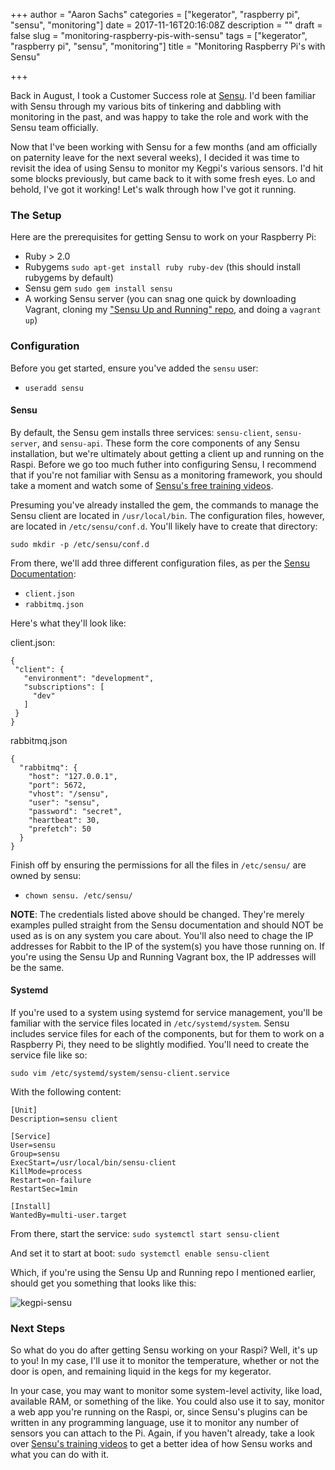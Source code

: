 +++
author = "Aaron Sachs"
categories = ["kegerator", "raspberry pi", "sensu", "monitoring"]
date = 2017-11-16T20:16:08Z
description = ""
draft = false
slug = "monitoring-raspberry-pis-with-sensu"
tags = ["kegerator", "raspberry pi", "sensu", "monitoring"]
title = "Monitoring Raspberry Pi's with Sensu"

+++

Back in August, I took a Customer Success role at [Sensu](https://sensuapp.org). I'd been familiar with Sensu through my various bits of tinkering and dabbling with monitoring in the past, and was happy to take the role and work with the Sensu team officially. 

Now that I've been working with Sensu for a few months (and am officially on paternity leave for the next several weeks), I decided it was time to revisit the idea of using Sensu to monitor my Kegpi's various sensors. I'd hit some blocks previously, but came back to it with some fresh eyes. Lo and behold, I've got it working! Let's walk through how I've got it running.

### The Setup
Here are the prerequisites for getting Sensu to work on your Raspberry Pi:

* Ruby > 2.0 
* Rubygems
`sudo apt-get install ruby ruby-dev` (this should install rubygems by default)
* Sensu gem 
`sudo gem install sensu`
* A working Sensu server (you can snag one quick by downloading Vagrant, cloning my ["Sensu Up and Running" repo](https://github.com/asachs01/sensu-up-and-running), and doing a `vagrant up`)

### Configuration
Before you get started, ensure you've added the `sensu` user:
* `useradd sensu`

#### Sensu
By default, the Sensu gem installs three services: `sensu-client`, `sensu-server`, and `sensu-api`. These form the core components of any Sensu installation, but we're ultimately about getting a client up and running on the Raspi. Before we go too much futher into configuring Sensu, I recommend that if you're not familiar with Sensu as a monitoring framework, you should take a moment and watch some of [Sensu's free training videos](https://www.youtube.com/playlist?list=PLqLtpBjHqwC-4o7HLtK3MM2V_GdtSh-Dw).

Presuming you've already installed the gem, the commands to manage the Sensu client are located in `/usr/local/bin`. The configuration files, however, are located in `/etc/sensu/conf.d`. You'll likely have to create that directory:

`sudo mkdir -p /etc/sensu/conf.d`

From there, we'll add three different configuration files, as per the [Sensu Documentation](https://sensuapp.org/docs):
* `client.json`
* `rabbitmq.json`

Here's what they'll look like:

client.json:
```
{
 "client": {
   "environment": "development",
   "subscriptions": [
     "dev"
   ]
 }
}
```

rabbitmq.json
```
{                    
  "rabbitmq": {      
    "host": "127.0.0.1",                   
    "port": 5672,    
    "vhost": "/sensu",                     
    "user": "sensu", 
    "password": "secret",                  
    "heartbeat": 30, 
    "prefetch": 50   
  }                  
} 
```

Finish off by ensuring the permissions for all the files in `/etc/sensu/` are owned by sensu:
* `chown sensu. /etc/sensu/`

**NOTE**: The credentials listed above should be changed. They're merely examples pulled straight from the Sensu documentation and should NOT be used as is on any system you care about. You'll also need to chage the IP addresses for Rabbit to the IP of the system(s) you have those running on. If you're using the Sensu Up and Running Vagrant box, the IP addresses will be the same.

#### Systemd 
If you're used to a system using systemd for service management, you'll be familiar with the service files located in `/etc/systemd/system`. Sensu includes service files for each of the components, but for them to work on a Raspberry Pi, they need to be slightly modified. You'll need to create the service file like so:

`sudo vim /etc/systemd/system/sensu-client.service`

With the following content:

```
[Unit]               
Description=sensu client                   

[Service]            
User=sensu           
Group=sensu          
ExecStart=/usr/local/bin/sensu-client                                    
KillMode=process     
Restart=on-failure   
RestartSec=1min      

[Install]            
WantedBy=multi-user.target
```

From there, start the service:
`sudo systemctl start sensu-client`

And set it to start at boot:
`sudo systemctl enable sensu-client`

Which, if you're using the Sensu Up and Running repo I mentioned earlier, should get you something that looks like this:

![kegpi-sensu](/content/images/2017/11/kegpi-sensu.png)

### Next Steps
So what do you do after getting Sensu working on your Raspi? Well, it's up to you! In my case, I'll use it to monitor the temperature, whether or not the door is open, and remaining liquid in the kegs for my kegerator. 

In your case, you may want to monitor some system-level activity, like load, available RAM, or something of the like. You could also use it to say, monitor a web app you're running on the Raspi, or, since Sensu's plugins can be written in any programming language, use it to monitor any number of sensors you can attach to the Pi. Again, if you haven't already, take a look over [Sensu's training videos](https://www.youtube.com/playlist?list=PLqLtpBjHqwC-4o7HLtK3MM2V_GdtSh-Dw) to get a better idea of how Sensu works and what you can do with it.
